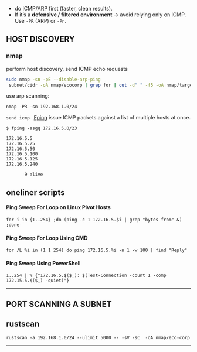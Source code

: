 -  do ICMP/ARP first (faster, clean results).
- If it’s a **defensive / filtered environment** → avoid relying only on ICMP. Use `-PR` (ARP) or `-Pn`.
## HOST DISCOVERY
### nmap
perform host discovery, send ICMP echo requests
```bash
sudo nmap -sn -pE --disable-arp-ping 
 subnet/cidr -oA nmap/ecocorp | grep for | cut -d" " -f5 -oA nmap/targetname
```
use arp scanning:
```
nmap -PR -sn 192.168.1.0/24
```

`send icmp ` [Fping](https://fping.org/)   issue ICMP packets against a list of multiple hosts at once.
```shell
$ fping -asgq 172.16.5.0/23

172.16.5.5
172.16.5.25
172.16.5.50
172.16.5.100
172.16.5.125
172.16.5.240

       9 alive
```

## oneliner scripts
#### Ping Sweep For Loop on Linux Pivot Hosts

```shell-session
for i in {1..254} ;do (ping -c 1 172.16.5.$i | grep "bytes from" &) ;done
```

#### Ping Sweep For Loop Using CMD

```cmd-session
for /L %i in (1 1 254) do ping 172.16.5.%i -n 1 -w 100 | find "Reply"
```

#### Ping Sweep Using PowerShell

```powershell-session
1..254 | % {"172.16.5.$($_): $(Test-Connection -count 1 -comp 172.15.5.$($_) -quiet)"}
```

---
## PORT SCANNING A SUBNET
## rustscan 

```
rustscan -a 192.168.1.0/24 --ulimit 5000 -- -sV -sC  -oA nmap/eco-corp 
```


---

